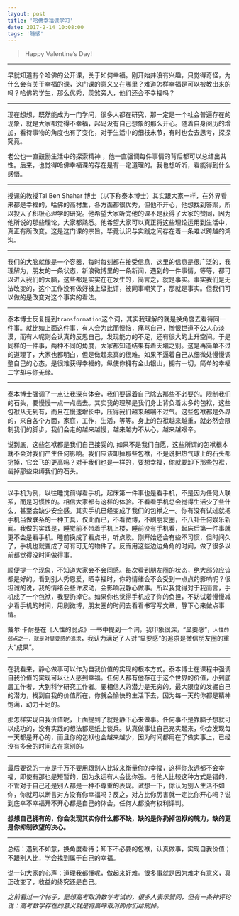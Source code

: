 ```yaml
---
layout: post
title: '哈佛幸福课学习'
date: 2017-2-14 10:08:00
tags: '随感'
---
```


> Happy Valentine’s Day!

------

早就知道有个哈佛的公开课，关于如何幸福。刚开始并没有兴趣，只觉得奇怪，为什么会有关于幸福的课，这门课的意义又在哪里？难道怎样幸福是可以被教出来的吗？哈佛的学生，那么优秀，羡煞旁人，他们还会不幸福吗？

------

现在想想，既然能成为一门学问，很多人都在研究，那一定是一个社会普遍存在的现象，就是大家都觉得不幸福，起码没有自己想象的那么开心。随着自身阅历的增加，看待事物的角度也有了变化，对于生活中的细枝末节，有时也会去思考，探探究竟。 

老公也一直鼓励生活中的探索精神 ，他一直强调每件事情的背后都可以总结出共性。后来，也觉得哈佛幸福课的存在是有一定道理的。我也想听听，看能得到什么感悟。

------


授课的教授Tal Ben Shahar 博士（以下称泰本博士）其实跟大家一样，在外界看来都是幸福的，哈佛的高材生，各方面都很优秀，但他不开心，他想找到答案，所以投入了积极心理学的研究。他希望大家听完他的课不是获得了大家的赞同，因为他所说的那些理论，大家都熟悉。他希望大家可以真正将这些理论运用到生活中，真正有所改变。这是这门课的宗旨。毕竟认识与实践之间存在着一条难以跨越的鸿沟。

-------

我们的大脑就像是一个容器，每时每刻都在接受信息，这里的信息是很广泛的，我理解为，朋友的一条状态，新浪微博里的一条新闻，遇到的一件事情，等等，都可以进入我们的大脑，这些都是实实在在发生的，简言之，就是事实。事实我们是无法改变的，这个工作没有做好被上级批评，被同事嘲笑了，那就是事实。但我们可以做的是改变对这个事实的看法。

------------

泰本博士反复提到```transformation```这个词，其实我理解的就是换角度去看待同一件事。就比如上面这件事，有人会为此而懊恼，痛骂自己，憎恨世道不公人心淡漠，而有人呢则会认真的反思自己，发现能力的不足，还有很大的上升空间。于是同样的一件事，两种不同的角度，大家都知道结果有着天壤之别。这是再简单不过的道理了，大家也都明白，但是做起来真的很难。如果不逼着自己从细微处慢慢调整自己的心态，是很难获得幸福的，纵使你拥有金山银山，拥有一切，简单的幸福二字却与你无缘。

------------


泰本博士强调了一点让我深有体会，我们要逼着自己除去那些不必要的。限制我们的石头，要慢慢一点一点凿去。其实我的理解是我们身上背负着太多的包袱，这些包袱从无到有，而且在慢速增长中，压得我们越来越喘不过气。这些包袱都是外界的，来自各个方面，家庭，工作，生活，等等。身上的包袱越来越重，就必然会限制我们的脚步，我们会走的越来越慢，越来越力不从心，越来越艰辛。

说到底，这些包袱都是我们自己接受的, 如果不是我们自愿，这些所谓的包袱根本就不会对我们产生任何影响。我们应该卸掉那些包袱，不是说把热气球上的石头都扔掉，它会飞的更高吗？对于我们也是一样的，要想幸福，你就要卸下那些包袱，凿掉那些束缚我们的石头。


---------

以手机为例，以往睡觉前得看手机，起床第一件事也是看手机，不是因为任何人联系，而是习惯性的。相信大家都有这样的体验。不看看手机总会觉得生活少了些什么，甚至会缺少安全感。其实手机已经变成了我们的包袱之一。你有没有试过就把手机当做联系的一种工具，仅此而已，不看微博，不刷朋友圈，不八卦任何娱乐新闻。我做的实践是，睡觉前不带着手机上楼，睡前没有手机看，起床后第一件事就更不会是看手机。睡前换成了看点书，听点歌。刚开始还会有些不习惯，但时间久了，手机也就变成了可有可无的物件了。反而用这些边边角角的时间，做了很多以前都觉得没时间做得事。

顺便提一个现象，不知道大家会不会同感。每次看到朋友圈的状态，绝大部分应该都是好的。看到别人秀恩爱，晒幸福时，你的情绪会不会受到一点点的影响呢？很坦诚的说，我的情绪会些许波动，会影响我静心做事。所以我觉得对于我而言，手机成了一个包袱，我要扔掉它。如果你也觉得手机成了你的负担，不妨试着慢慢减少看手机的时间，用刷微博，朋友圈的时间去看看书写写文章，静下心来做点事情。


戴尔·卡耐基在《人性的弱点》一书中提到一个词，我印象很深，“显要感”，```人性的弱点之一，就是对显要感的追求```，我认为满足了人对“显要感”的追求是微信朋友圈的重大“成果”。

-------------

在我看来，静心做事可以作为自我价值的实现的根本方式。泰本博士在课程中强调自我价值的实现可以让人感到幸福。任何人都有他存在于这个世界的价值，小到底层工作者，大到科学研究工作者。要相信人的潜力是无穷的，最大限度的发掘自己的潜力，找到自我的价值所在，你就会愉快的生活下去，因为每一天的你都是精神饱满，动力十足的。

那怎样实现自我价值呢，上面提到了就是静下心来做事。任何事不是靠脑子想就可以成功的，没有实践的想法都是纸上谈兵。认真做事让自己充实起来，你会发现每一天都是开心的，而且你的包袱也会越来越少，因为时间都用在了做实事上，已经没有多余的时间去在意别的。


-----------

最后要说的一点是千万不要用跟别人比较来衡量你的幸福，这样你永远都不会幸福，即使有那也是短暂的，因为永远有人会比你强。与他人比较这种方式是错的，不管对于自己还是别人都是一种不尊重的表现。试想一下，你认为别人生活不如你，你就可以断言对方没有你幸福吗？反之，对方比你厉害就一定比你开心吗？说到底幸不幸福开不开心都是自己的体会，任何人都没有权利评判。

**想想自己拥有的，你会发现其实你什么都不缺，缺的是你扔掉包袱的魄力，缺的更是你抑制欲望的决心。**

-------------





总结：遇到不如意，换角度看待；卸下不必要的包袱，认真做事，实现自我价值；不跟别人比，学会找到属于自己的幸福。


说一句大家的心声：道理我都懂呢，做起来好难。很多事就是因为难才有意义，真正改变了，收益的终究还是自己。

_之前看过一个帖子，是想高考取消数学考试的，很多人表示赞同，但有一条神评论说：高考数学存在的意义就是将高呼取消的你们给刷掉。_




